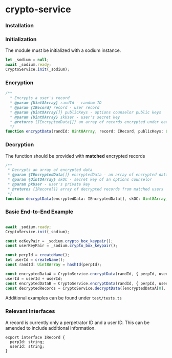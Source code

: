 # crypto-service
### Installation


### Initialization
The module must be initialized with a sodium instance.
```javascript
let _sodium = null;
await _sodium.ready;
CryptoService.init(_sodium);
```

### Encryption
```javascript
/**
  * Encrypts a user's record
  * @param {Uint8Array} randId - random ID
  * @param {IRecord} record - user record
  * @param {Uint8Array[]} publicKeys - options counselor public keys
  * @param {Uint8Array} skUser - user's secret key
  * @returns {IEncryptedData[]} an array of records encrypted under each public key
  */
function encryptData(randId: Uint8Array, record: IRecord, publicKeys: Uint8Array[], skUser: Uint8Array)
```

### Decryption
The function should be provided with **matched** encrypted records
```javascript
/**
 * Decrypts an array of encrypted data
 * @param {IEncryptedData[]} encryptedData - an array of encrypted data of matched users
 * @param {Uint8Array} skOC - secret key of an options counselor
 * @param pkUser - user's private key
 * @returns {IRecord[]} array of decrypted records from matched users
 */
function decryptData(encryptedData: IEncryptedData[], skOC: Uint8Array, pkUser: Uint8Array)
```


### Basic End-to-End Example
```javascript

await _sodium.ready;
CryptoService.init(_sodium);

const ocKeyPair = _sodium.crypto_box_keypair();
const userKeyPair = _sodium.crypto_box_keypair();

const perpId = createName();
let userId = createName();
const randId: Uint8Array = hashId(perpId);

const encryptedDataA = CryptoService.encryptData(randId, { perpId, userId }, [ocKeyPair.publicKey], userKeyPair.privateKey);
userId = userId + userId;
const encryptedDataB = CryptoService.encryptData(randId, { perpId, userId }, [ocKeyPair.publicKey], userKeyPair.privateKey);
const decryptedRecords = CryptoService.decryptData([encryptedDataA[0], encryptedDataB[0]], ocKeyPair.privateKey, userKeyPair.publicKey);
```

Additional examples can be found under ```test/tests.ts```

### Relevant Interfaces
A record is currently only a perpetrator ID and a user ID. This can be amended to include additional information.
```
export interface IRecord {
  perpId: string;
  userId: string;
}
```
